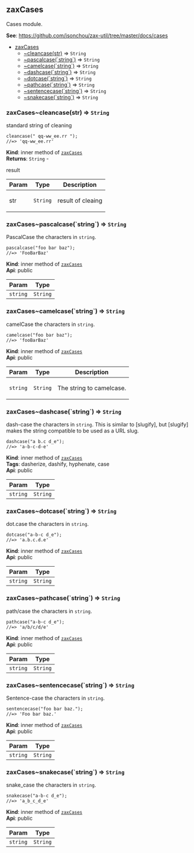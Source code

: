 <a name="module_zaxCases"></a>

## zaxCases
<p>Cases module.</p>

**See**: https://github.com/jsonchou/zax-util/tree/master/docs/cases  

* [zaxCases](#module_zaxCases)
    * [~cleancase(str)](#module_zaxCases..cleancase) ⇒ <code>String</code>
    * [~pascalcase(&#x60;string&#x60;)](#module_zaxCases..pascalcase) ⇒ <code>String</code>
    * [~camelcase(&#x60;string&#x60;)](#module_zaxCases..camelcase) ⇒ <code>String</code>
    * [~dashcase(&#x60;string&#x60;)](#module_zaxCases..dashcase) ⇒ <code>String</code>
    * [~dotcase(&#x60;string&#x60;)](#module_zaxCases..dotcase) ⇒ <code>String</code>
    * [~pathcase(&#x60;string&#x60;)](#module_zaxCases..pathcase) ⇒ <code>String</code>
    * [~sentencecase(&#x60;string&#x60;)](#module_zaxCases..sentencecase) ⇒ <code>String</code>
    * [~snakecase(&#x60;string&#x60;)](#module_zaxCases..snakecase) ⇒ <code>String</code>

<a name="module_zaxCases..cleancase"></a>

### zaxCases~cleancase(str) ⇒ <code>String</code>
<p>standard string of cleaning</p>
<pre class="prettyprint source lang-js"><code>cleancase(&quot; qq-ww_ee.rr &quot;);
//=> 'qq-ww_ee.rr'
</code></pre>

**Kind**: inner method of [<code>zaxCases</code>](#module_zaxCases)  
**Returns**: <code>String</code> - <p>result</p>  

| Param | Type | Description |
| --- | --- | --- |
| str | <code>String</code> | <p>result of cleaing</p> |

<a name="module_zaxCases..pascalcase"></a>

### zaxCases~pascalcase(&#x60;string&#x60;) ⇒ <code>String</code>
<p>PascalCase the characters in <code>string</code>.</p>
<pre class="prettyprint source lang-js"><code>pascalcase(&quot;foo bar baz&quot;);
//=> 'FooBarBaz'
</code></pre>

**Kind**: inner method of [<code>zaxCases</code>](#module_zaxCases)  
**Api**: public  

| Param | Type |
| --- | --- |
| `string` | <code>String</code> | 

<a name="module_zaxCases..camelcase"></a>

### zaxCases~camelcase(&#x60;string&#x60;) ⇒ <code>String</code>
<p>camelCase the characters in <code>string</code>.</p>
<pre class="prettyprint source lang-js"><code>camelcase(&quot;foo bar baz&quot;);
//=> 'fooBarBaz'
</code></pre>

**Kind**: inner method of [<code>zaxCases</code>](#module_zaxCases)  
**Api**: public  

| Param | Type | Description |
| --- | --- | --- |
| `string` | <code>String</code> | <p>The string to camelcase.</p> |

<a name="module_zaxCases..dashcase"></a>

### zaxCases~dashcase(&#x60;string&#x60;) ⇒ <code>String</code>
<p>dash-case the characters in <code>string</code>. This is similar to [slugify],
but [slugify] makes the string compatible to be used as a URL slug.</p>
<pre class="prettyprint source lang-js"><code>dashcase(&quot;a b.c d_e&quot;);
//=> 'a-b-c-d-e'
</code></pre>

**Kind**: inner method of [<code>zaxCases</code>](#module_zaxCases)  
**Tags**: dasherize, dashify, hyphenate, case  
**Api**: public  

| Param | Type |
| --- | --- |
| `string` | <code>String</code> | 

<a name="module_zaxCases..dotcase"></a>

### zaxCases~dotcase(&#x60;string&#x60;) ⇒ <code>String</code>
<p>dot.case the characters in <code>string</code>.</p>
<pre class="prettyprint source lang-js"><code>dotcase(&quot;a-b-c d_e&quot;);
//=> 'a.b.c.d.e'
</code></pre>

**Kind**: inner method of [<code>zaxCases</code>](#module_zaxCases)  
**Api**: public  

| Param | Type |
| --- | --- |
| `string` | <code>String</code> | 

<a name="module_zaxCases..pathcase"></a>

### zaxCases~pathcase(&#x60;string&#x60;) ⇒ <code>String</code>
<p>path/case the characters in <code>string</code>.</p>
<pre class="prettyprint source lang-js"><code>pathcase(&quot;a-b-c d_e&quot;);
//=> 'a/b/c/d/e'
</code></pre>

**Kind**: inner method of [<code>zaxCases</code>](#module_zaxCases)  
**Api**: public  

| Param | Type |
| --- | --- |
| `string` | <code>String</code> | 

<a name="module_zaxCases..sentencecase"></a>

### zaxCases~sentencecase(&#x60;string&#x60;) ⇒ <code>String</code>
<p>Sentence-case the characters in <code>string</code>.</p>
<pre class="prettyprint source lang-js"><code>sentencecase(&quot;foo bar baz.&quot;);
//=> 'Foo bar baz.'
</code></pre>

**Kind**: inner method of [<code>zaxCases</code>](#module_zaxCases)  
**Api**: public  

| Param | Type |
| --- | --- |
| `string` | <code>String</code> | 

<a name="module_zaxCases..snakecase"></a>

### zaxCases~snakecase(&#x60;string&#x60;) ⇒ <code>String</code>
<p>snake_case the characters in <code>string</code>.</p>
<pre class="prettyprint source lang-js"><code>snakecase(&quot;a-b-c d_e&quot;);
//=> 'a_b_c_d_e'
</code></pre>

**Kind**: inner method of [<code>zaxCases</code>](#module_zaxCases)  
**Api**: public  

| Param | Type |
| --- | --- |
| `string` | <code>String</code> | 

